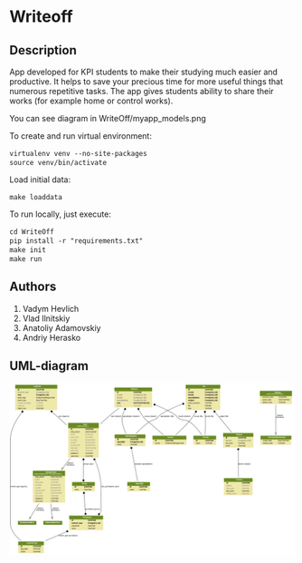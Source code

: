 # Writeoff #
## Description ##
App developed for KPI students to make their studying much easier and productive. It helps to save your precious time for more useful things that numerous repetitive tasks. The app gives students ability to share their works (for example home or control works).

You can see diagram in WriteOff/myapp_models.png

To create and run virtual environment:
```
virtualenv venv --no-site-packages
source venv/bin/activate
```
Load initial data:
```
make loaddata
```
To run locally, just execute:
```
cd WriteOff
pip install -r "requirements.txt"
make init
make run
```

## Authors ##
1. Vadym Hevlich
1. Vlad Ilnitskiy
1. Anatoliy Adamovskiy
1. Andriy Herasko

## UML-diagram ##
![UML](https://github.com/vilnitskiy/Writeoff/blob/master/WriteOff/myapp_models.png)
